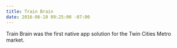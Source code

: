 ```yaml
---
title: Train Brain
date: 2016-06-10 09:25:00 -07:00
---
```


Train Brain was the first native app solution for the Twin Cities Metro market.
